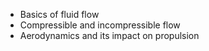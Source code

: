 - Basics of fluid flow
- Compressible and incompressible flow
- Aerodynamics and its impact on propulsion